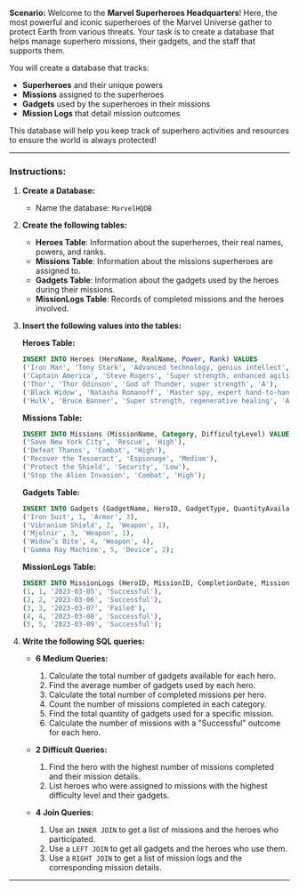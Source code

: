 **Scenario:**
Welcome to the **Marvel Superheroes Headquarters**! Here, the most powerful and iconic superheroes of the Marvel Universe gather to protect Earth from various threats. Your task is to create a database that helps manage superhero missions, their gadgets, and the staff that supports them.

You will create a database that tracks:
- **Superheroes** and their unique powers
- **Missions** assigned to the superheroes
- **Gadgets** used by the superheroes in their missions
- **Mission Logs** that detail mission outcomes

This database will help you keep track of superhero activities and resources to ensure the world is always protected!

---

### **Instructions:**

1. **Create a Database:**
   - Name the database: `MarvelHQDB`

2. **Create the following tables:**
   - **Heroes Table**: Information about the superheroes, their real names, powers, and ranks.
   - **Missions Table**: Information about the missions superheroes are assigned to.
   - **Gadgets Table**: Information about the gadgets used by the heroes during their missions.
   - **MissionLogs Table**: Records of completed missions and the heroes involved.

3. **Insert the following values into the tables:**

   **Heroes Table:**
   ```sql
   INSERT INTO Heroes (HeroName, RealName, Power, Rank) VALUES
   ('Iron Man', 'Tony Stark', 'Advanced technology, genius intellect', 'A'),
   ('Captain America', 'Steve Rogers', 'Super strength, enhanced agility', 'A'),
   ('Thor', 'Thor Odinson', 'God of Thunder, super strength', 'A'),
   ('Black Widow', 'Natasha Romanoff', 'Master spy, expert hand-to-hand combat', 'B'),
   ('Hulk', 'Bruce Banner', 'Super strength, regenerative healing', 'A');
   ```

   **Missions Table:**
   ```sql
   INSERT INTO Missions (MissionName, Category, DifficultyLevel) VALUES
   ('Save New York City', 'Rescue', 'High'),
   ('Defeat Thanos', 'Combat', 'High'),
   ('Recover the Tesseract', 'Espionage', 'Medium'),
   ('Protect the Shield', 'Security', 'Low'),
   ('Stop the Alien Invasion', 'Combat', 'High');
   ```

   **Gadgets Table:**
   ```sql
   INSERT INTO Gadgets (GadgetName, HeroID, GadgetType, QuantityAvailable) VALUES
   ('Iron Suit', 1, 'Armor', 3),
   ('Vibranium Shield', 2, 'Weapon', 1),
   ('Mjolnir', 3, 'Weapon', 1),
   ('Widow’s Bite', 4, 'Weapon', 4),
   ('Gamma Ray Machine', 5, 'Device', 2);
   ```

   **MissionLogs Table:**
   ```sql
   INSERT INTO MissionLogs (HeroID, MissionID, CompletionDate, MissionOutcome) VALUES
   (1, 1, '2023-03-05', 'Successful'),
   (2, 2, '2023-03-06', 'Successful'),
   (3, 3, '2023-03-07', 'Failed'),
   (4, 4, '2023-03-08', 'Successful'),
   (5, 5, '2023-03-09', 'Successful');
   ```

4. **Write the following SQL queries:**

   - **6 Medium Queries:**
     1. Calculate the total number of gadgets available for each hero.
     2. Find the average number of gadgets used by each hero.
     3. Calculate the total number of completed missions per hero.
     4. Count the number of missions completed in each category.
     5. Find the total quantity of gadgets used for a specific mission.
     6. Calculate the number of missions with a "Successful" outcome for each hero.

   - **2 Difficult Queries:**
     1. Find the hero with the highest number of missions completed and their mission details.
     2. List heroes who were assigned to missions with the highest difficulty level and their gadgets.

   - **4 Join Queries:**
     1. Use an `INNER JOIN` to get a list of missions and the heroes who participated.
     2. Use a `LEFT JOIN` to get all gadgets and the heroes who use them.
     3. Use a `RIGHT JOIN` to get a list of mission logs and the corresponding mission details.

---

